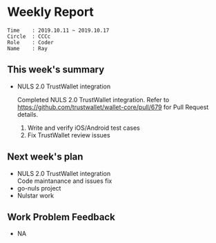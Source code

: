 # Weekly Report 
```
Time    : 2019.10.11 ~ 2019.10.17
Circle	: CCCc
Role    : Coder
Name    : Ray
```
## This week's summary

- NULS 2.0 TrustWallet integration

    Completed NULS 2.0 TrustWallet integration. Refer to https://github.com/trustwallet/wallet-core/pull/679 for Pull Request details.
    1) Write and verify iOS/Android test cases
    2) Fix TrustWallet review issues
## Next week's plan
- NULS 2.0 TrustWallet integration  
  Code maintanance and issues fix
- go-nuls project
- Nulstar work
## Work Problem Feedback

- NA

